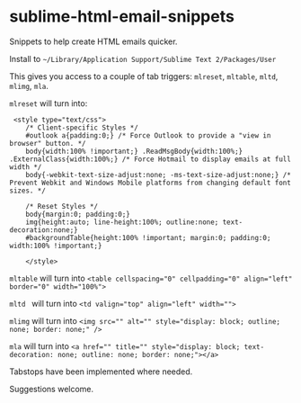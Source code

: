 sublime-html-email-snippets
===========================

Snippets to help create HTML emails quicker.


Install to `~/Library/Application Support/Sublime Text 2/Packages/User`


This gives you access to a couple of tab triggers: `mlreset`, `mltable`, `mltd`, `mlimg`, `mla`.


`mlreset` will turn into:
```
 <style type="text/css">
    /* Client-specific Styles */
    #outlook a{padding:0;} /* Force Outlook to provide a "view in browser" button. */
    body{width:100% !important;} .ReadMsgBody{width:100%;} .ExternalClass{width:100%;} /* Force Hotmail to display emails at full width */
    body{-webkit-text-size-adjust:none; -ms-text-size-adjust:none;} /* Prevent Webkit and Windows Mobile platforms from changing default font sizes. */
  
    /* Reset Styles */
    body{margin:0; padding:0;}
    img{height:auto; line-height:100%; outline:none; text-decoration:none;}
    #backgroundTable{height:100% !important; margin:0; padding:0; width:100% !important;}
  
    </style>
```

`mltable` will turn into `<table cellspacing="0" cellpadding="0" align="left" border="0" width="100%">`

`mltd ` will turn into `<td valign="top" align="left" width="">`

`mlimg` will turn into `<img src="" alt="" style="display: block; outline; none; border: none;" />`

`mla` will turn into `<a href="" title="" style="display: block; text-decoration: none; outline: none; border: none;"></a>`

Tabstops have been implemented where needed.

Suggestions welcome.
